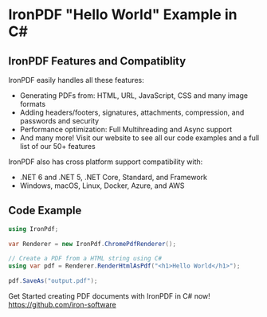 # IronPDF "Hello World" Example in C#

## IronPDF Features and Compatiblity

IronPDF easily handles all these features:
- Generating PDFs from: HTML, URL, JavaScript, CSS and many image formats
- Adding headers/footers, signatures, attachments, compression, and passwords and security
- Performance optimization: Full Multihreading and Async support
- And many more! Visit our website to see all our code examples and a full list of our 50+ features

IronPDF also has cross platform support compatibility with:
- .NET 6 and .NET 5, .NET Core, Standard, and Framework
- Windows, macOS, Linux, Docker, Azure, and AWS

## Code Example

```csharp
using IronPdf;
 
var Renderer = new IronPdf.ChromePdfRenderer();
 
// Create a PDF from a HTML string using C#
using var pdf = Renderer.RenderHtmlAsPdf("<h1>Hello World</h1>");
 
pdf.SaveAs("output.pdf");
```

Get Started creating PDF documents with IronPDF in C# now! https://github.com/iron-software